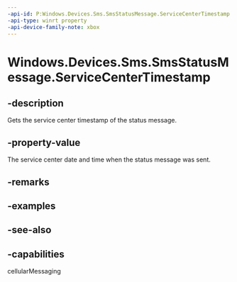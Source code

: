 ```yaml
---
-api-id: P:Windows.Devices.Sms.SmsStatusMessage.ServiceCenterTimestamp
-api-type: winrt property
-api-device-family-note: xbox
---
```


<!-- Property syntax
public Windows.Foundation.DateTime ServiceCenterTimestamp { get; }
-->

# Windows.Devices.Sms.SmsStatusMessage.ServiceCenterTimestamp

## -description
Gets the service center timestamp of the status message.

## -property-value
The service center date and time when the status message was sent.

## -remarks

## -examples

## -see-also


## -capabilities
cellularMessaging
